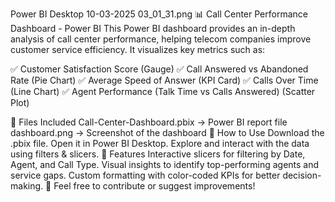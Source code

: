 Power BI Desktop 10-03-2025 03_01_31.png
📊 Call Center Performance Dashboard - Power BI
This Power BI dashboard provides an in-depth analysis of call center performance, helping telecom companies improve customer service efficiency. It visualizes key metrics such as:

✅ Customer Satisfaction Score (Gauge)
✅ Call Answered vs Abandoned Rate (Pie Chart)
✅ Average Speed of Answer (KPI Card)
✅ Calls Over Time (Line Chart)
✅ Agent Performance (Talk Time vs Calls Answered) (Scatter Plot)

📂 Files Included
Call-Center-Dashboard.pbix → Power BI report file
dashboard.png → Screenshot of the dashboard
🚀 How to Use
Download the .pbix file.
Open it in Power BI Desktop.
Explore and interact with the data using filters & slicers.
🌟 Features
Interactive slicers for filtering by Date, Agent, and Call Type.
Visual insights to identify top-performing agents and service gaps.
Custom formatting with color-coded KPIs for better decision-making.
📢 Feel free to contribute or suggest improvements!
